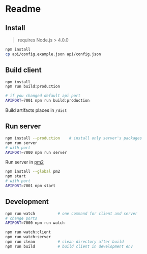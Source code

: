 
# Readme


## Install

> requires Node.js > 4.0.0

```bash
npm install
cp api/config.example.json api/config.json
```

## Build client

```bash
npm install
npm run build:production

# if you changed default api port
APIPORT=7001 npm run build:production
```

Build artifacts places in `/dist`


## Run server

```bash
npm install --production    # install only server's packages
npm run server
# with port
APIPORT=7000 npm run server
```

Run server in [pm2](https://www.npmjs.com/package/pm2)

```bash
npm install --global pm2
npm start
# with port
APIPORT=7001 npm start
```


## Development

```bash
npm run watch          # one command for client and server
# change ports
APIPORT=7000 npm run watch

npm run watch:client
npm run watch:server
npm run clean          # clean directory after build
npm run build          # build client in development env
```

